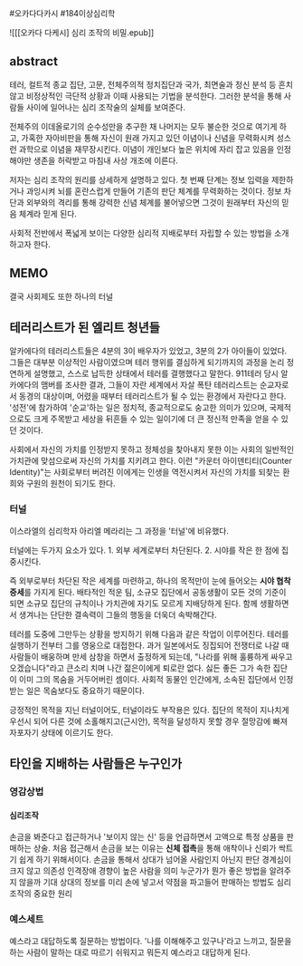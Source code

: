  #오카다다카시 #184이상심리학 

![[[오카다 다케시] 심리 조작의 비밀.epub]]
## abstract
테러, 컬트적 종교 집단, 고문, 전체주의적 정치집단과 국가, 최면술과 정신 분석 등 흔치 않고 비정상적인 극단적 상황과 이때 사용되는 기법을 분석한다. 그러한 분석을 통해 사람들 사이에 일어나는 심리 조작술의 실체를 보여준다.

전체주의 이데올로기의 순수성만을 추구한 채 나머지는 모두 불순한 것으로 여기게 하고, 가혹한 자아비판을 통해 자신이 원래 가지고 있던 이념이나 신념을 무력화시켜 성스런 과학으로 이념을 재무장시킨다. 이념이 개인보다 높은 위치에 자리 잡고 있음을 인정해야만 생존을 허락받고 마침내 사상 개조에 이른다.

저자는 심리 조작의 원리를 상세하게 설명하고 있다. 첫 번째 단계는 정보 입력을 제한하거나 과잉시켜 뇌를 혼란스럽게 만들어 기존의 판단 체계를 무력화하는 것이다. 정보 차단과 외부와의 격리를 통해 강력한 신념 체계를 불어넣으면 그것이 원래부터 자신의 믿음 체계라 믿게 된다.

사회적 전반에서 폭넓게 보이는 다양한 심리적 지배로부터 자립할 수 있는 방법을 소개하고자 한다.

## MEMO
결국 사회제도 또한 하나의 터널

## 테러리스트가 된 엘리트 청년들
알카에다의 테러리스트들은 4분의 3이 배우자가 있었고, 3분의 2가 아이들이 있었다. 그들은 대부분 이상적인 사람이였으며 테러 행위를 결심하게 되기까지의 과정을 논리 정연하게 설명했고, 스스로 납득한 상태에서 테러를 결행했다고 말한다. 911테러 당시 알카에다의 맴버를 조사한 결과, 그들이 자란 세계에서 자살 폭탄 테러리스트는 순교자로서 동경의 대상이며, 어렸을 때부터 테러리스트가 될 수 있는 환경에서 자란다고 한다. '성전'에 참가하여 '순교'하는 일은 정치적, 종교적으로도 숭고한 의미가 있으며, 국제적으로도 크게 주목받고 세상을 뒤흔들 수 있는 일이기에 더 큰 정신적 만족을 얻을 수 있던 것이다.

사회에서 자신의 가치를 인정받지 못하고 정체성을 찾아내지 못한 이는 사회의 일반적인 가치관에 맞섬으로써 자신의 가치를 지키려고 한다. 이런 "카운터 아이덴티티(Counter Identity)"는 사회로부터 버려진 이에게는 인생을 역전시켜서 자신의 가치를 되찾는 환희와 구원의 원천이 되기도 한다.

### 터널
이스라엘의 심리학자 아리엘 메라리는 그 과정을 '터널'에 비유했다.

터널에는 두가지 요소가 있다.
	1. 외부 세계로부터 차단된다.
	2. 시야를 작은 한 점에 집중시킨다.

즉 외부로부터 차단된 작은 세계를 마련하고, 하나의 목적만이 눈에 들어오는 **시야 협착 증세**를 가지게 된다. 배타적인 적운 팀, 소규모 집단에서 공동생활이 모든 것의 기준이 되면 소규모 집단의 규칙이나 가치관에 자기도 모르게 지배당하게 된다. 함께 생활하면서 생겨나는 단단한 결속력이 그들의 행동을 더욱더 속박해간다.

테러를 도중에 그만두는 상황을 방지하기 위해 다음과 같은 작업이 이루어진다. 테러를 실행하기 전부터 그를 영웅으로 대접한다. 과거 일본에서도 징집되어 전쟁터로 나갈 때 사람들이 배웅하며 만세 삼창을 하면서 출정하게 되는데, "나라를 위해 훌륭하게 싸우고 오겠습니다"라고 큰소리 치며 나간 젊은이에게 퇴로란 없다. 싫든 좋든 그가 속한 집단이 이미 그의 목숨을 거두어버린 셈이다. 사회적 동물인 인간에게, 소속된 집단에서 인정받는 일은 목숨보다도 중요하기 때문이다.

긍정적인 목적을 지닌 터널이어도, 터널이라도 부작용은 있다. 집단의 목적이 지나치게 우선시 되어 다른 것에 소홀해지고(근시안), 목적을 달성하지 못할 경우 절망감에 빠져 자포자기 상태에 이르기도 한다.

## 타인을 지배하는 사람들은 누구인가

### 영감상법
#### 심리조작
손금을 봐준다고 접근하거나 '보이지 않는 신' 등을 언급하면서 고액으로 특정 상품을 판매하는 상술.
	처음 접근해서 손금을 보는 이유는 **신체 접촉**을 통해 애착이나 신뢰가 싹트기 쉽게 하기 위해서이다.
		손금을 통해서 상대가 넘어올 사람인지 아닌지 판단
			경계심이 크지 않고 의존성 인격장애 경향이 높은 사람을 의미
			누군가가 뭔가 좋은 방법을 알려주지 않을까 기대
		상대의 정보를 미리 손에 넣고서 약점을 파고들어 판매하는 방법도 심리 조작의 중요한 원리

### 예스세트
예스라고 대답하도록 질문하는 방법이다. '나를 이해해주고 있구나'라고 느끼고, 질문을 하는 사람이 말하는 대로 따르기 쉬워지고 뭐든지 예스라고 대답하게 된다.